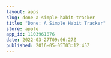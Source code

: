 ```yaml
---
layout: apps
slug: done-a-simple-habit-tracker
title: "Done: A Simple Habit Tracker"
store: apple
app_id: 1103961876
date: 2022-03-27T09:06:27Z
published: 2016-05-05T03:12:45Z
---
```

